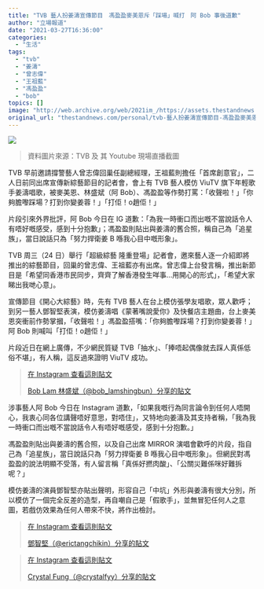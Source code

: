 ```yaml
---
title: "TVB 藝人扮姜濤宣傳節目　馮盈盈麥美恩斥「踩場」喊打　阿 Bob 事後道歉"
author: "立場報道"
date: "2021-03-27T16:36:00"
categories:
  - "生活"
tags:
  - "tvb"
  - "姜濤"
  - "曾志偉"
  - "王祖藍"
  - "馮盈盈"
  - "bob"
topics: []
image: "http://web.archive.org/web/2021im_/https://assets.thestandnews.com/media/photos/haha-REVISE_VaCxs.png"
original_url: "thestandnews.com/personal/tvb-藝人扮姜濤宣傳節目-馮盈盈麥美恩斥-踩場-喊打-阿-bob-事後道歉"
---
```

![](http://web.archive.org/web/2021im_/https://assets.thestandnews.com/media/photos/haha-REVISE_VaCxs.png)
> 資料圖片來源：TVB 及 其 Youtube 現場直播截圖

TVB 早前邀請撐警藝人曾志偉回巢任副總經理，王祖藍則擔任「首席創意官」，二人日前同出席宣傳新綜藝節目的記者會，會上有 TVB 藝人模仿 ViuTV 旗下年輕歌手姜濤唱歌，被麥美恩、林盛斌（阿 Bob）、馮盈盈等作勢打罵：「收聲啦！」「你夠膽嚟踩場？打到你變姜蓉！」「打佢！o趙佢！」

片段引來外界批評，阿 Bob 今日在 IG 道歉：「為我一時衝口而出嘅不當說話令人有唔好嘅感受，感到十分抱歉」；馮盈盈則貼出與姜濤的舊合照，稱自己為「追星族」，當日說話只為「努力捍衛姜 B 喺我心目中嘅形象」。

TVB 周三（24 日）舉行「超級綜藝 隆重登場」記者會，邀來藝人逐一介紹即將推出的綜藝節目，回巢的曾志偉、王祖藍亦有出席。曾志偉上台發言稱，推出新節目是「希望同香港市民同步，齊齊了解香港發生咩事…用開心的形式」，「希望大家睇出我哋心意」。

宣傳節目《開心大綜藝》時，先有 TVB 藝人在台上模仿張學友唱歌，眾人歡呼；到另一藝人鄧智堅表演，模仿姜濤唱《蒙著嘴說愛你》及快餐店主題曲，台上麥美恩突衝前作勢掌摑，「收聲啦！」馮盈盈搭嘴：「你夠膽嚟踩場？打到你變姜蓉！」阿 Bob 則喊叫「打佢！o趙佢！」

片段近日在網上廣傳，不少網民質疑 TVB「抽水」、「捧唔起偶像就去踩人真係低俗不堪」，有人稱，這反過來證明 ViuTV 成功。

> [](http://web.archive.org/web/20211229132646/https://www.instagram.com/p/CM6PdiKHkm_/?utm_source=ig_embed&utm_campaign=loading)
> 
> [在 Instagram 查看這則貼文](http://web.archive.org/web/20211229132646/https://www.instagram.com/p/CM6PdiKHkm_/?utm_source=ig_embed&utm_campaign=loading)
> 
> [Bob Lam 林盛斌（@bob\_lamshingbun）分享的貼文](http://web.archive.org/web/20211229132646/https://www.instagram.com/p/CM6PdiKHkm_/?utm_source=ig_embed&utm_campaign=loading)

涉事藝人阿 Bob 今日在 Instagram 道歉，「如果我嘅行為同言論令到任何人唔開心，我衷心同各位講聲唔好意思，對唔住」，又特地向姜濤及其支持者稱，「我為我一時衝口而出嘅不當說話令人有唔好嘅感受，感到十分抱歉。」

馮盈盈則貼出與姜濤的舊合照，以及自己出席 MIRROR 演唱會歡呼的片段，指自己為「追星族」，當日說話只為「努力捍衛姜 B 喺我心目中嘅形象」。但網民對馮盈盈的說法明顯不受落，有人留言稱「真係好撚肉酸」、「公關災難係咪好難拆呢？」

模仿姜濤的演員鄧智堅亦貼出聲明，形容自己「中坑」外形與姜濤有很大分別，所以模仿了一個完全反差的造型，再自嘲自己是「假歌手」，並無冒犯任何人之意圖，若戲仿效果為任何人帶來不快，將作出檢討。

> [](http://web.archive.org/web/20211229132646/https://www.instagram.com/p/CM6kj9ZgRK4/?utm_source=ig_embed&utm_campaign=loading)
> 
> [在 Instagram 查看這則貼文](http://web.archive.org/web/20211229132646/https://www.instagram.com/p/CM6kj9ZgRK4/?utm_source=ig_embed&utm_campaign=loading)
> 
> [鄧智堅（@erictangchikin）分享的貼文](http://web.archive.org/web/20211229132646/https://www.instagram.com/p/CM6kj9ZgRK4/?utm_source=ig_embed&utm_campaign=loading)

> [](http://web.archive.org/web/20211229132646/https://www.instagram.com/p/CM6MCmElsOx/?utm_source=ig_embed&utm_campaign=loading)
> 
> [在 Instagram 查看這則貼文](http://web.archive.org/web/20211229132646/https://www.instagram.com/p/CM6MCmElsOx/?utm_source=ig_embed&utm_campaign=loading)
> 
> [Crystal Fung（@crystalfyy）分享的貼文](http://web.archive.org/web/20211229132646/https://www.instagram.com/p/CM6MCmElsOx/?utm_source=ig_embed&utm_campaign=loading)
